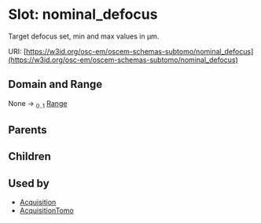 
# Slot: nominal_defocus

Target defocus set, min and max values in µm.

URI: [https://w3id.org/osc-em/oscem-schemas-subtomo/nominal_defocus](https://w3id.org/osc-em/oscem-schemas-subtomo/nominal_defocus)


## Domain and Range

None &#8594;  <sub>0..1</sub> [Range](Range.md)

## Parents


## Children


## Used by

 * [Acquisition](Acquisition.md)
 * [AcquisitionTomo](AcquisitionTomo.md)
